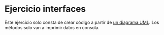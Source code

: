 # Ejercicio interfaces
Este ejercicio solo consta de crear código a partir de [un diagrama UML](EjercicioInterfaces.pdf). Los métodos solo van a imprimir datos en consola.